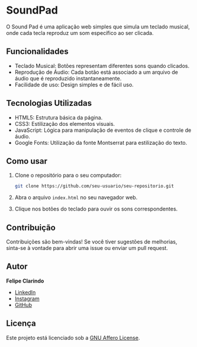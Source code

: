 # SoundPad

O Sound Pad é uma aplicação web simples que simula um teclado musical, onde cada tecla reproduz um som específico ao ser clicada.

## Funcionalidades

- Teclado Musical: Botões representam diferentes sons quando clicados.
- Reprodução de Áudio: Cada botão está associado a um arquivo de áudio que é reproduzido instantaneamente.
- Facilidade de uso: Design simples e de fácil uso.

## Tecnologias Utilizadas

- HTML5: Estrutura básica da página.
- CSS3: Estilização dos elementos visuais.
- JavaScript: Lógica para manipulação de eventos de clique e controle de áudio.
- Google Fonts: Utilização da fonte Montserrat para estilização do texto.

## Como usar

1. Clone o repositório para o seu computador:

   ```bash
   git clone https://github.com/seu-usuario/seu-repositorio.git
   ```

2. Abra o arquivo `index.html` no seu navegador web.

3. Clique nos botões do teclado para ouvir os sons correspondentes.

## Contribuição

Contribuições são bem-vindas! Se você tiver sugestões de melhorias, sinta-se à vontade para abrir uma issue ou enviar um pull request.

## Autor

 **Felipe Clarindo**
  - [LinkedIn](https://www.linkedin.com/in/felipe-clarindo-934578289/)
  - [Instagram](https://www.instagram.com/lipethegoat)
  - [GitHub](https://github.com/felipeclarindo)

## Licença

Este projeto está licenciado sob a [GNU Affero License](https://www.gnu.org/licenses/agpl-3.0.html).
